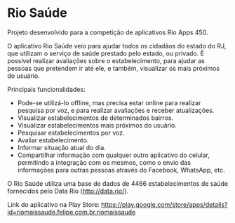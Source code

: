 # Rio Saúde

Projeto desenvolvido para a competição de aplicativos Rio Apps 450.

O aplicativo Rio Saúde veio para ajudar todos os cidadãos do estado do RJ, que utilizam o serviço de saúde prestado pelo estado, ou privado. É possível realizar avaliações sobre o estabelecimento, para ajudar as pessoas que pretendem ir até ele, e também, visualizar os mais próximos do usuário.

Principais funcionalidades:

- Pode-se utilizá-lo offline, mas precisa estar online para realizar pesquisa por voz, e para realizar avaliações e receber atualizações.
- Visualizar estabelecimentos de determinados bairros.
- Visualizar estabelecimentos mais próximos do usuário.
- Pesquisar estabelecimentos por voz.
- Avaliar estabelecimento.
- Informar situação atual do dia.
- Compartilhar informação com qualquer outro aplicativo do celular, permitindo a integração com os mesmos, como o envio das informações para outras pessoas através do Facebook, WhatsApp, etc.

O Rio Saúde utiliza uma base de dados de 4466 estabelecimentos de saúde fornecidos pelo Data Rio (http://data.rio/). 

Link do aplicativo na Play Store: https://play.google.com/store/apps/details?id=riomaissaude.felipe.com.br.riomaissaude
